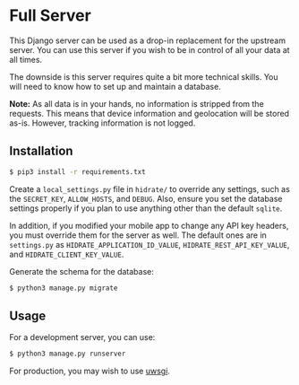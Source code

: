 # Full Server

This Django server can be used as a drop-in replacement for the upstream server. You can use this server if you wish to be in control of all your data at all times.

The downside is this server requires quite a bit more technical skills. You will need to know how to set up and maintain a database.

**Note:** As all data is in your hands, no information is stripped from the requests. This means that device information and geolocation will be stored as-is. However, tracking information is not logged.

## Installation
```sh
$ pip3 install -r requirements.txt
```

Create a `local_settings.py` file in `hidrate/` to override any settings, such as the `SECRET_KEY`, `ALLOW_HOSTS`, and `DEBUG`. Also, ensure you set the database settings properly if you plan to use anything other than the default `sqlite`.

In addition, if you modified your mobile app to change any API key headers, you must override them for the server as well. The default ones are in `settings.py` as `HIDRATE_APPLICATION_ID_VALUE`, `HIDRATE_REST_API_KEY_VALUE`, and `HIDRATE_CLIENT_KEY_VALUE`.

Generate the schema for the database:
```sh
$ python3 manage.py migrate
```

## Usage
For a development server, you can use:
```sh
$ python3 manage.py runserver
```

For production, you may wish to use [uwsgi](https://uwsgi-docs.readthedocs.io/en/latest/).
